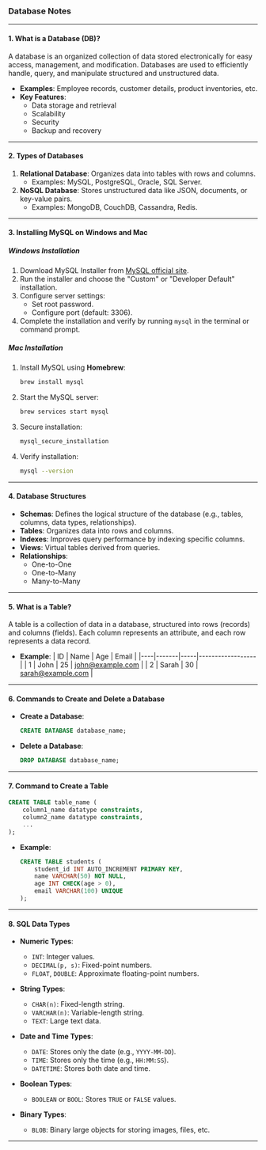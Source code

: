 ### **Database Notes**

---

#### **1. What is a Database (DB)?**

A database is an organized collection of data stored electronically for easy access, management, and modification. Databases are used to efficiently handle, query, and manipulate structured and unstructured data.

- **Examples**: Employee records, customer details, product inventories, etc.
- **Key Features**:
  - Data storage and retrieval
  - Scalability
  - Security
  - Backup and recovery

---

#### **2. Types of Databases**

1. **Relational Database**: Organizes data into tables with rows and columns.
   - Examples: MySQL, PostgreSQL, Oracle, SQL Server.
2. **NoSQL Database**: Stores unstructured data like JSON, documents, or key-value pairs.
   - Examples: MongoDB, CouchDB, Cassandra, Redis.

---

#### **3. Installing MySQL on Windows and Mac**

##### **Windows Installation**

1. Download MySQL Installer from [MySQL official site](https://dev.mysql.com/downloads/installer/).
2. Run the installer and choose the "Custom" or "Developer Default" installation.
3. Configure server settings:
   - Set root password.
   - Configure port (default: 3306).
4. Complete the installation and verify by running `mysql` in the terminal or command prompt.

##### **Mac Installation**

1. Install MySQL using **Homebrew**:
   ```bash
   brew install mysql
   ```
2. Start the MySQL server:
   ```bash
   brew services start mysql
   ```
3. Secure installation:
   ```bash
   mysql_secure_installation
   ```
4. Verify installation:
   ```bash
   mysql --version
   ```

---

#### **4. Database Structures**

- **Schemas**: Defines the logical structure of the database (e.g., tables, columns, data types, relationships).
- **Tables**: Organizes data into rows and columns.
- **Indexes**: Improves query performance by indexing specific columns.
- **Views**: Virtual tables derived from queries.
- **Relationships**:
  - One-to-One
  - One-to-Many
  - Many-to-Many

---

#### **5. What is a Table?**

A table is a collection of data in a database, structured into rows (records) and columns (fields). Each column represents an attribute, and each row represents a data record.

- **Example**:
  | ID | Name | Age | Email |
  |----|-------|-----|------------------|
  | 1 | John | 25 | john@example.com |
  | 2 | Sarah | 30 | sarah@example.com |

---

#### **6. Commands to Create and Delete a Database**

- **Create a Database**:
  ```sql
  CREATE DATABASE database_name;
  ```
- **Delete a Database**:
  ```sql
  DROP DATABASE database_name;
  ```

---

#### **7. Command to Create a Table**

```sql
CREATE TABLE table_name (
    column1_name datatype constraints,
    column2_name datatype constraints,
    ...
);
```

- **Example**:
  ```sql
  CREATE TABLE students (
      student_id INT AUTO_INCREMENT PRIMARY KEY,
      name VARCHAR(50) NOT NULL,
      age INT CHECK(age > 0),
      email VARCHAR(100) UNIQUE
  );
  ```

---

#### **8. SQL Data Types**

- **Numeric Types**:

  - `INT`: Integer values.
  - `DECIMAL(p, s)`: Fixed-point numbers.
  - `FLOAT`, `DOUBLE`: Approximate floating-point numbers.

- **String Types**:

  - `CHAR(n)`: Fixed-length string.
  - `VARCHAR(n)`: Variable-length string.
  - `TEXT`: Large text data.

- **Date and Time Types**:

  - `DATE`: Stores only the date (e.g., `YYYY-MM-DD`).
  - `TIME`: Stores only the time (e.g., `HH:MM:SS`).
  - `DATETIME`: Stores both date and time.

- **Boolean Types**:

  - `BOOLEAN` or `BOOL`: Stores `TRUE` or `FALSE` values.

- **Binary Types**:
  - `BLOB`: Binary large objects for storing images, files, etc.

---
